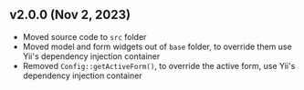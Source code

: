 ## v2.0.0 (Nov 2, 2023)

- Moved source code to `src` folder
- Moved model and form widgets out of `base` folder, to override them use Yii's dependency injection
    container
- Removed `Config::getActiveForm()`, to override the active form, use Yii's dependency injection
    container